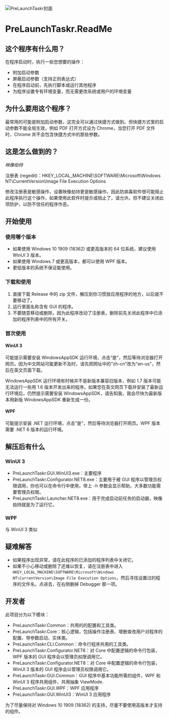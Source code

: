 ![PreLaunchTaskr封面](https://github.com/user-attachments/assets/9249bb36-5e66-4205-9f44-9838c8424016)

# PreLaunchTaskr.ReadMe

## 这个程序有什么用？

在程序启动时，执行一些您想要的操作：
- 附加启动参数
- 屏蔽启动参数（支持正则表达式）
- 在程序启动前，先执行脚本或运行其他程序
- 为程序设置专有环境变量，而无需更改系统或用户的环境变量

## 为什么要用这个程序？

最常用的可能是附加启动参数，这完全可以通过快捷方式做到。但快捷方式里的启动参数不能全局生效，例如 PDF 打开方式设为 Chrome，当您打开 PDF 文件时，Chrome 并不会包含快捷方式中的那些参数。

## 这是怎么做到的？

*映像劫持*

注册表 (regedit)：HKEY_LOCAL_MACHINE\SOFTWARE\Microsoft\Windows NT\CurrentVersion\Image File Execution Options

修改注册表是敏感操作，设置映像劫持更是敏感操作。因此防病毒软件很可能阻止此程序执行这个操作，如果使用此软件时提示或阻止了，请允许。但不建议关闭此项防护，以防不信任的程序作恶。

## 开始使用

### 使用哪个版本

- 如果使用 Windows 10 1909 (18362) 或更高版本的 64 位系统，建议使用 WinUI 3 版本。
- 如果使用 Windows 7 或更高版本，都可以使用 WPF 版本。
- 更低版本的系统不保证能使用。

### 下载和使用

1. 直接下载 Release 中的 zip 文件，解压到你习惯放应用程序的地方，以后就不要移动了。
2. 运行里面名称含有 GUI 的程序。
3. 不要随意移动或删除，因为此程序改动了注册表，删除前先关闭此程序中已添加的程序列表中的所有开关。

### 首次使用

#### WinUI 3

可能提示需要安装 WindowsAppSDK 运行环境，点击“是”，然后等待浏览器打开网页。因为中文网站可能更新不及时，请先把网址中的“zh-cn”改为“en-us”，然后在英文页面下载。

WindowsAppSDK 运行环境有时候并不是新版本兼容旧版本，例如 1.7 版本可能无法运行一些用 1.6 版本开发出来的程序。如果您在英文网页下载并安装了最新运行环境后，仍然提示需要安装 WindowsAppSDK，请告知我，我会尽快为最新版本用新版 WindowsAppSDK 重新生成一份。

#### WPF

可能提示安装 .NET 运行环境，点击“是”，然后等待浏览器打开网页。WPF 版本需要 .NET 6 版本的运行环境。

## 解压后有什么

### WinUI 3

- PreLaunchTaskr.GUI.WinUI3.exe：主要程序
- PreLaunchTaskr.Configurator.NET8.exe：主要用于被 GUI 程序以管理员权限调用，你也可以在命令行中使用，带上 -h 参数会显示帮助，大多数功能需要管理员权限。
- PreLaunchTaskr.Launcher.NET8.exe：用于完成启动前任务的启动器，映像劫持就是为了运行它。

### WPF

与 WinUI 3 类似

## 疑难解答

- 如果程序出现异常，请在此程序的已添加的程序列表中关闭它。
- 如果不小心移动或删除了还难以恢复，请在注册表中进入 ```HKEY_LOCAL_MACHINE\SOFTWARE\Microsoft\Windows NT\CurrentVersion\Image File Execution Options```，然后寻找设置过的程序的文件名，点进去，在右侧删掉 Debugger 那一项。

## 开发者

此项目分为以下模块：
- PreLaunchTaskr.Common：共用的的配置和工具类。
- PreLaunchTaskr.Core：核心逻辑，包括操作注册表、增删查改用户对程序的配置、带参数启动、实体类。
- PreLaunchTaskr.CLI.Common：命令行程序共用的工具类。
- PreLaunchTaskr.Configurator.NET6：对 Core 中配置逻辑的命令行包装，WPF 版本的 GUI 程序会以管理员权限调用它。
- PreLaunchTaskr.Configurator.NET8：对 Core 中配置逻辑的命令行包装，WinUI 3 版本的 GUI 程序会以管理员权限调用它。
- PreLaunchTaskr.GUI.Common：GUI 程序中基本功能所需的组件，WPF 和 WinUI 3 程序共用组件、共用抽象 ViewMode.
- PreLaunchTaskr.GUI.WPF：WPF 应用程序
- PreLaunchTaskr.GUI.WinUI3：WinUI 3 应用程序

为了尽量保持对 Windows 10 1909 (18362) 的支持，尽量不要使用高版本才支持的组件。
